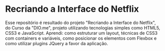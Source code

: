 # Recriando a Interface do Netflix

Esse repositório é resultado do projeto "Recriando a Interface do Netflix", do Curso da "DIO.me", projeto utilizando tecnologias simples como HTML5, CSS3 e JavaScript. Aprendi: como estruturar um layout, técnicas de CSS3 com containers e variáveis, como posicionar os elementos com Flexbox e como utilizar plugins JQuery a favor da aplicação.
